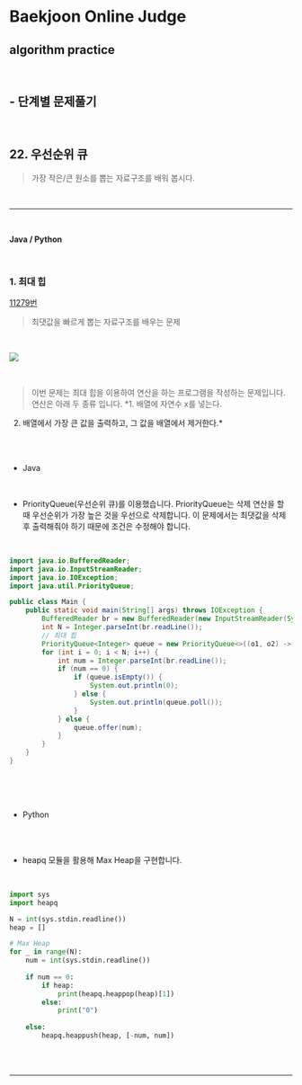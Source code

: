 # Baekjoon Online Judge

## algorithm practice
<br>

## - 단계별 문제풀기
<br>

## 22. 우선순위 큐

> 가장 작은/큰 원소를 뽑는 자료구조를 배워 봅시다.

<br>

---

<br>

**Java / Python**

<br>

### 1. 최대 힙
[11279번](https://www.acmicpc.net/problem/11279) 
> 최댓값을 빠르게 뽑는 자료구조를 배우는 문제

<br>

![](https://images.velog.io/images/jini_eun/post/e8c4ca0a-1b09-47af-bf52-6ec888df6810/image.png)

<br>

> 이번 문제는 최대 힙을 이용하여 연산을 하는 프로그램을 작성하는 문제입니다. 연산은 아래 두 종류 입니다.
*1. 배열에 자연수 x를 넣는다. 
2. 배열에서 가장 큰 값을 출력하고, 그 값을 배열에서 제거한다.* 

<br><br>

- Java

<br>

- PriorityQueue(우선순위 큐)를 이용했습니다. PriorityQueue는 삭제 연산을 할 때 우선순위가 가장 높은 것을 우선으로 삭제합니다. 이 문제에서는 최댓값을 삭제 후 출력해줘야 하기 때문에 조건은 수정해야 합니다.

<br>

```java
import java.io.BufferedReader;
import java.io.InputStreamReader;
import java.io.IOException;
import java.util.PriorityQueue;

public class Main {
	public static void main(String[] args) throws IOException {
		BufferedReader br = new BufferedReader(new InputStreamReader(System.in));
		int N = Integer.parseInt(br.readLine());
		// 최대 힙
		PriorityQueue<Integer> queue = new PriorityQueue<>((o1, o2) -> o2 - o1);
		for (int i = 0; i < N; i++) {
			int num = Integer.parseInt(br.readLine());
			if (num == 0) {
				if (queue.isEmpty()) {
					System.out.println(0);
				} else {
					System.out.println(queue.poll());
				}
			} else {
				queue.offer(num);
			}
		}
	}
}
```


<br><br><br>

- Python 

<br><br>

- heapq 모듈을 활용해 Max Heap을 구현합니다.

<br>

```python
import sys
import heapq

N = int(sys.stdin.readline())
heap = []

# Max Heap
for _ in range(N):
    num = int(sys.stdin.readline())
    
    if num == 0:
        if heap:
            print(heapq.heappop(heap)[1])
        else:
            print("0")
        
    else:
        heapq.heappush(heap, [-num, num])
```

<br><br>

---

<br>

